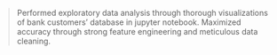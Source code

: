 > Performed exploratory data analysis through thorough visualizations of bank customers’ database in jupyter notebook.
> Maximized accuracy through strong feature engineering and meticulous data cleaning.
